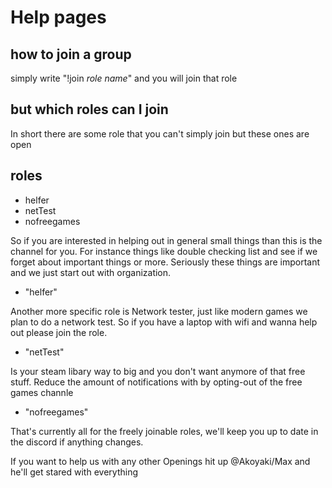# Help pages

## how to join a group
simply write "!join *role name*" and you will join that role

## but which roles can I join

In short there are some role that you can't simply join but these ones are open 

roles
-----
- helfer 
- netTest
- nofreegames

So if you are interested in helping out in general small things than this is the channel for you.
For instance things like double checking list and see if we forget about important things or more. Seriously these things are important and we just start out with organization.  
- "helfer"

Another more specific role is Network tester, just like modern games we plan to do a network test. So if you have a laptop with wifi and wanna help out please join the role.
- "netTest" 

Is your steam libary way to big and you don't want anymore of that free stuff. Reduce the amount of notifications with by opting-out of the free games channle
- "nofreegames" 

That's currently all for the freely joinable roles, we'll keep you up to date in the discord if anything changes.

If you want to help us with any other Openings hit up @Akoyaki/Max and he'll get stared with everything
